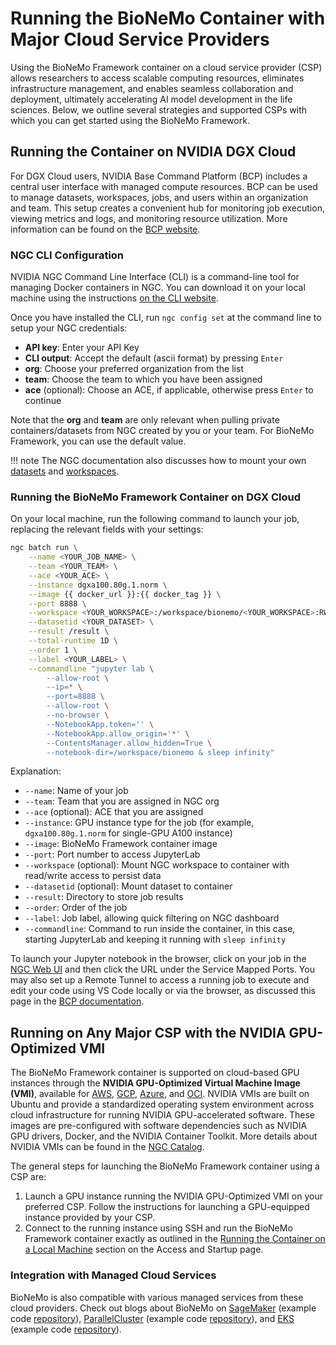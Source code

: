 # Running the BioNeMo Container with Major Cloud Service Providers

Using the BioNeMo Framework container on a cloud service provider (CSP) allows researchers to access scalable computing
resources, eliminates infrastructure management, and enables seamless collaboration and deployment, ultimately
accelerating AI model development in the life sciences. Below, we outline several strategies and supported CSPs with
which you can get started using the BioNeMo Framework.

## Running the Container on NVIDIA DGX Cloud

For DGX Cloud users, NVIDIA Base Command Platform (BCP) includes a central user interface with managed compute
resources. BCP can be used to manage datasets, workspaces, jobs, and users within an organization and team. This setup
creates a convenient hub for monitoring job execution, viewing metrics and logs, and monitoring resource utilization.
More information can be found on the [BCP website](https://docs.nvidia.com/base-command-platform/index.html).

### NGC CLI Configuration

NVIDIA NGC Command Line Interface (CLI) is a command-line tool for managing Docker containers in NGC. You can download
it on your local machine using the instructions [on the CLI website](https://org.ngc.nvidia.com/setup/installers/cli).

Once you have installed the CLI, run `ngc config set` at the command line to setup your NGC credentials:

* **API key**: Enter your API Key
* **CLI output**: Accept the default (ascii format) by pressing `Enter`
* **org**: Choose your preferred organization from the list
* **team**: Choose the team to which you have been assigned
* **ace** (optional): Choose an ACE, if applicable, otherwise press `Enter` to continue

Note that the **org** and **team** are only relevant when pulling private containers/datasets from NGC created by you or
your team. For BioNeMo Framework, you can use the default value.


!!! note
    The NGC documentation also discusses how to mount your own
    [datasets](https://docs.nvidia.com/base-command-platform/user-guide/latest/index.html#managing-datasets) and
    [workspaces](https://docs.nvidia.com/base-command-platform/user-guide/latest/index.html#managing-workspaces).

### Running the BioNeMo Framework Container on DGX Cloud

On your local machine, run the following command to launch your job, replacing the relevant fields with your settings:

```bash
ngc batch run \
    --name <YOUR_JOB_NAME> \
    --team <YOUR_TEAM> \
    --ace <YOUR_ACE> \
    --instance dgxa100.80g.1.norm \
    --image {{ docker_url }}:{{ docker_tag }} \
    --port 8888 \
    --workspace <YOUR_WORKSPACE>:/workspace/bionemo/<YOUR_WORKSPACE>:RW \
    --datasetid <YOUR_DATASET> \
    --result /result \
    --total-runtime 1D \
    --order 1 \
    --label <YOUR_LABEL> \
    --commandline "jupyter lab \
        --allow-root \
        --ip=* \
        --port=8888 \
        --allow-root \
        --no-browser \
        --NotebookApp.token='' \
        --NotebookApp.allow_origin='*' \
        --ContentsManager.allow_hidden=True \
        --notebook-dir=/workspace/bionemo & sleep infinity"
```

Explanation:

* `--name`: Name of your job
* `--team`: Team that you are assigned in NGC org
* `--ace` (optional): ACE that you are assigned
* `--instance`: GPU instance type for the job (for example, `dgxa100.80g.1.norm` for single-GPU A100 instance)
* `--image`: BioNeMo Framework container image
* `--port`: Port number to access JupyterLab
* `--workspace` (optional): Mount NGC workspace to container with read/write access to persist data
* `--datasetid` (optional): Mount dataset to container
* `--result`: Directory to store job results
* `--order`: Order of the job
* `--label`: Job label, allowing quick filtering on NGC dashboard
* `--commandline`: Command to run inside the container, in this case, starting JupyterLab and keeping it running with
    `sleep infinity`

To launch your Jupyter notebook in the browser, click on your job in the [NGC Web UI](https://bc.ngc.nvidia.com/jobs)
and then click the URL under the Service Mapped Ports. You may also set up a Remote Tunnel to access a running job to
execute and edit your code using VS Code locally or via the browser, as discussed
this page in the [BCP documentation](https://docs.nvidia.com/base-command-platform/user-guide/latest/index.html#setting-up-and-accessing-visual-studio-code-via-remote-tunnel).

## Running on Any Major CSP with the NVIDIA GPU-Optimized VMI

The BioNeMo Framework container is supported on cloud-based GPU instances through the
**NVIDIA GPU-Optimized Virtual Machine Image (VMI)**, available for
[AWS](https://aws.amazon.com/marketplace/pp/prodview-7ikjtg3um26wq#pdp-pricing),
[GCP](https://console.cloud.google.com/marketplace/product/nvidia-ngc-public/nvidia-gpu-optimized-vmi),
[Azure](https://azuremarketplace.microsoft.com/en-us/marketplace/apps/nvidia.ngc_azure_17_11?tab=overview), and
[OCI](https://cloudmarketplace.oracle.com/marketplace/en_US/listing/165104541).
NVIDIA VMIs are built on Ubuntu and provide a standardized operating system environment across cloud infrastructure for
running NVIDIA GPU-accelerated software. These images are pre-configured with software dependencies such as NVIDIA GPU
drivers, Docker, and the NVIDIA Container Toolkit. More details about NVIDIA VMIs can be found in the
[NGC Catalog](https://catalog.ngc.nvidia.com/orgs/nvidia/collections/nvidia_vmi).

The general steps for launching the BioNeMo Framework container using a CSP are:

1. Launch a GPU instance running the NVIDIA GPU-Optimized VMI on your preferred CSP. Follow the instructions for
    launching a GPU-equipped instance provided by your CSP.
2. Connect to the running instance using SSH and run the BioNeMo Framework container exactly as outlined in the
    [Running the Container on a Local Machine](./access-startup.md#running-the-container-on-a-local-machine) section on
    the Access and Startup page.

### Integration with Managed Cloud Services

BioNeMo is also compatible with various managed services from these cloud providers. Check out blogs about BioNeMo on
[SageMaker](https://aws.amazon.com/blogs/industries/find-the-next-blockbuster-with-nvidia-bionemo-framework-on-amazon-sagemaker/)
(example code [repository](https://github.com/aws-samples/amazon-sagemaker-with-nvidia-bionemo)),
[ParallelCluster](https://aws.amazon.com/blogs/hpc/protein-language-model-training-with-nvidia-bionemo-framework-on-aws-parallelcluster/)
(example code [repository](https://github.com/aws-samples/awsome-distributed-training/tree/main/3.test_cases/14.bionemo)),
and [EKS](https://aws.amazon.com/blogs/hpc/accelerate-drug-discovery-with-nvidia-bionemo-framework-on-amazon-eks/)
(example code [repository](https://github.com/awslabs/data-on-eks/tree/main/ai-ml/bionemo)).
